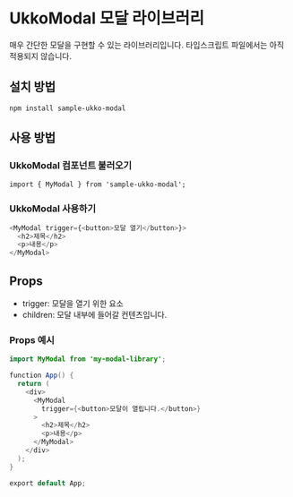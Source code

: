 # UkkoModal 모달 라이브러리

매우 간단한 모달을 구현할 수 있는 라이브러리입니다. 타입스크립트 파일에서는 아직 적용되지 않습니다.

## 설치 방법

`npm install sample-ukko-modal`

## 사용 방법

### UkkoModal 컴포넌트 불러오기

`import { MyModal } from 'sample-ukko-modal';`

### UkkoModal 사용하기

```javascript
<MyModal trigger={<button>모달 열기</button>}>
  <h2>제목</h2>
  <p>내용</p>
</MyModal>
```

## Props

- trigger: 모달을 열기 위한 요소
- children: 모달 내부에 들어갈 컨텐츠입니다.

### Props 예시

```java
import MyModal from 'my-modal-library';

function App() {
  return (
    <div>
      <MyModal
        trigger={<button>모달이 열립니다.</button>}
      >
        <h2>제목</h2>
        <p>내용</p>
      </MyModal>
    </div>
  );
}

export default App;
```
